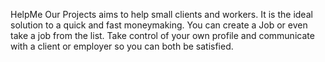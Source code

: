   HelpMe
Our Projects aims to help small clients and workers. It is the ideal solution to a quick and fast moneymaking. You can create a Job or even take a job from the list. Take control of your own profile and communicate with a client or employer so you can both be satisfied.

